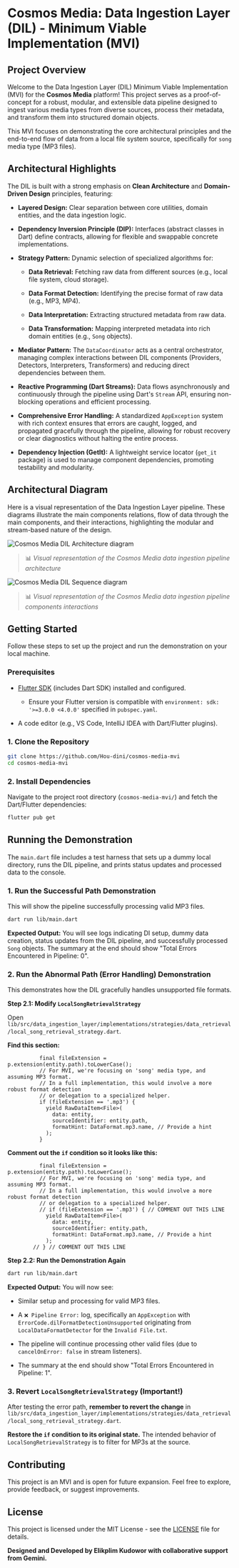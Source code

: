 # Cosmos Media: Data Ingestion Layer (DIL) - Minimum Viable Implementation (MVI)

## Project Overview

Welcome to the Data Ingestion Layer (DIL) Minimum Viable Implementation (MVI) for the **Cosmos Media** platform! This project serves as a proof-of-concept for a robust, modular, and extensible data pipeline designed to ingest various media types from diverse sources, process their metadata, and transform them into structured domain objects.

This MVI focuses on demonstrating the core architectural principles and the end-to-end flow of data from a local file system source, specifically for `song` media type (MP3 files).

## Architectural Highlights

The DIL is built with a strong emphasis on **Clean Architecture** and **Domain-Driven Design** principles, featuring:

* **Layered Design:** Clear separation between core utilities, domain entities, and the data ingestion logic.

* **Dependency Inversion Principle (DIP):** Interfaces (abstract classes in Dart) define contracts, allowing for flexible and swappable concrete implementations.

* **Strategy Pattern:** Dynamic selection of specialized algorithms for:

    * **Data Retrieval:** Fetching raw data from different sources (e.g., local file system, cloud storage).

    * **Data Format Detection:** Identifying the precise format of raw data (e.g., MP3, MP4).

    * **Data Interpretation:** Extracting structured metadata from raw data.

    * **Data Transformation:** Mapping interpreted metadata into rich domain entities (e.g., `Song` objects).

* **Mediator Pattern:** The `DataCoordinator` acts as a central orchestrator, managing complex interactions between DIL components (Providers, Detectors, Interpreters, Transformers) and reducing direct dependencies between them.

* **Reactive Programming (Dart Streams):** Data flows asynchronously and continuously through the pipeline using Dart's `Stream` API, ensuring non-blocking operations and efficient processing.

* **Comprehensive Error Handling:** A standardized `AppException` system with rich context ensures that errors are caught, logged, and propagated gracefully through the pipeline, allowing for robust recovery or clear diagnostics without halting the entire process.

* **Dependency Injection (GetIt):** A lightweight service locator (`get_it` package) is used to manage component dependencies, promoting testability and modularity.

## Architectural Diagram

Here is a visual representation of the Data Ingestion Layer pipeline. These diagrams illustrate the main components relations, flow of data through the main components, and their interactions, highlighting the modular and stream-based nature of the design.

![Cosmos Media DIL Architecture diagram](assets/dil_architecture_diagram.png)
> 📊 *Visual representation of the Cosmos Media data ingestion pipeline architecture*

![Cosmos Media DIL Sequence diagram](assets/dil_sequence_diagram.png)
> 📊 *Visual representation of the Cosmos Media data ingestion pipeline components interactions*

## Getting Started

Follow these steps to set up the project and run the demonstration on your local machine.

### Prerequisites

* [Flutter SDK](https://flutter.dev/docs/get-started/install) (includes Dart SDK) installed and configured.

    * Ensure your Flutter version is compatible with `environment: sdk: '>=3.0.0 <4.0.0'` specified in `pubspec.yaml`.

* A code editor (e.g., VS Code, IntelliJ IDEA with Dart/Flutter plugins).

### 1. Clone the Repository

```bash
git clone https://github.com/Hou-dini/cosmos-media-mvi
cd cosmos-media-mvi

````

### 2\. Install Dependencies

Navigate to the project root directory (`cosmos-media-mvi/`) and fetch the Dart/Flutter dependencies:

```bash
flutter pub get

```

## Running the Demonstration

The `main.dart` file includes a test harness that sets up a dummy local directory, runs the DIL pipeline, and prints status updates and processed data to the console.

### 1\. Run the Successful Path Demonstration

This will show the pipeline successfully processing valid MP3 files.

```bash
dart run lib/main.dart

```

**Expected Output:** You will see logs indicating DI setup, dummy data creation, status updates from the DIL pipeline, and successfully processed `Song` objects. The summary at the end should show "Total Errors Encountered in Pipeline: 0".

### 2\. Run the Abnormal Path (Error Handling) Demonstration

This demonstrates how the DIL gracefully handles unsupported file formats.

**Step 2.1: Modify `LocalSongRetrievalStrategy`**

Open `lib/src/data_ingestion_layer/implementations/strategies/data_retrieval/local_song_retrieval_strategy.dart`.

**Find this section:**

```
          final fileExtension = p.extension(entity.path).toLowerCase();
          // For MVI, we're focusing on 'song' media type, and assuming MP3 format.
          // In a full implementation, this would involve a more robust format detection
          // or delegation to a specialized helper.
          if (fileExtension == '.mp3') {
            yield RawDataItem<File>(
              data: entity,
              sourceIdentifier: entity.path,
              formatHint: DataFormat.mp3.name, // Provide a hint
            );
          }
```

**Comment out the `if` condition so it looks like this:**

```
          final fileExtension = p.extension(entity.path).toLowerCase();
          // For MVI, we're focusing on 'song' media type, and assuming MP3 format.
          // In a full implementation, this would involve a more robust format detection
          // or delegation to a specialized helper.
          // if (fileExtension == '.mp3') { // COMMENT OUT THIS LINE
            yield RawDataItem<File>(
              data: entity,
              sourceIdentifier: entity.path,
              formatHint: DataFormat.mp3.name, // Provide a hint
            );
        // } // COMMENT OUT THIS LINE
```

**Step 2.2: Run the Demonstration Again**

```bash
dart run lib/main.dart

```

**Expected Output:** You will now see:

  * Similar setup and processing for valid MP3 files.

  * A `❌ Pipeline Error:` log, specifically an `AppException` with `ErrorCode.dilFormatDetectionUnsupported` originating from `LocalDataFormatDetector` for the `Invalid File.txt`.

  * The pipeline will continue processing other valid files (due to `cancelOnError: false` in stream listeners).

  * The summary at the end should show "Total Errors Encountered in Pipeline: 1".

### 3\. Revert `LocalSongRetrievalStrategy` (Important\!)

After testing the error path, **remember to revert the change** in `lib/src/data_ingestion_layer/implementations/strategies/data_retrieval/local_song_retrieval_strategy.dart`.

**Restore the `if` condition to its original state.** The intended behavior of `LocalSongRetrievalStrategy` is to filter for MP3s at the source.

## Contributing

This project is an MVI and is open for future expansion. Feel free to explore, provide feedback, or suggest improvements.

## License

This project is licensed under the MIT License - see the [LICENSE](LICENSE) file for details.

**Designed and Developed by Elikplim Kudowor with collaborative support from Gemini.**
